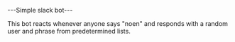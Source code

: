---Simple slack bot---

This bot reacts whenever anyone says "noen" and responds with a random user and phrase from predetermined lists.
